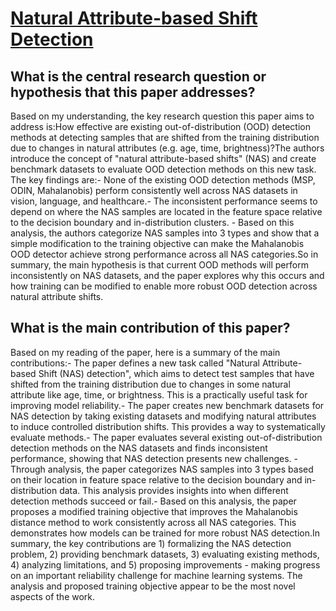 # [Natural Attribute-based Shift Detection](https://arxiv.org/abs/2110.09276)

## What is the central research question or hypothesis that this paper addresses?

Based on my understanding, the key research question this paper aims to address is:How effective are existing out-of-distribution (OOD) detection methods at detecting samples that are shifted from the training distribution due to changes in natural attributes (e.g. age, time, brightness)?The authors introduce the concept of "natural attribute-based shifts" (NAS) and create benchmark datasets to evaluate OOD detection methods on this new task. The key findings are:- None of the existing OOD detection methods (MSP, ODIN, Mahalanobis) perform consistently well across NAS datasets in vision, language, and healthcare.- The inconsistent performance seems to depend on where the NAS samples are located in the feature space relative to the decision boundary and in-distribution clusters. - Based on this analysis, the authors categorize NAS samples into 3 types and show that a simple modification to the training objective can make the Mahalanobis OOD detector achieve strong performance across all NAS categories.So in summary, the main hypothesis is that current OOD methods will perform inconsistently on NAS datasets, and the paper explores why this occurs and how training can be modified to enable more robust OOD detection across natural attribute shifts.


## What is the main contribution of this paper?

Based on my reading of the paper, here is a summary of the main contributions:- The paper defines a new task called "Natural Attribute-based Shift (NAS) detection", which aims to detect test samples that have shifted from the training distribution due to changes in some natural attribute like age, time, or brightness. This is a practically useful task for improving model reliability.- The paper creates new benchmark datasets for NAS detection by taking existing datasets and modifying natural attributes to induce controlled distribution shifts. This provides a way to systematically evaluate methods.- The paper evaluates several existing out-of-distribution detection methods on the NAS datasets and finds inconsistent performance, showing that NAS detection presents new challenges. - Through analysis, the paper categorizes NAS samples into 3 types based on their location in feature space relative to the decision boundary and in-distribution data. This analysis provides insights into when different detection methods succeed or fail.- Based on this analysis, the paper proposes a modified training objective that improves the Mahalanobis distance method to work consistently across all NAS categories. This demonstrates how models can be trained for more robust NAS detection.In summary, the key contributions are 1) formalizing the NAS detection problem, 2) providing benchmark datasets, 3) evaluating existing methods, 4) analyzing limitations, and 5) proposing improvements - making progress on an important reliability challenge for machine learning systems. The analysis and proposed training objective appear to be the most novel aspects of the work.

